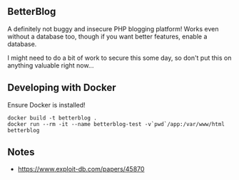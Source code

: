 ## BetterBlog

A definitely not buggy and insecure PHP blogging platform! Works even without a database too, though if you want better features, enable a database.

I might need to do a bit of work to secure this some day, so don't put this on anything valuable right now...

## Developing with Docker

Ensure Docker is installed!

```
docker build -t betterblog .
docker run --rm -it --name betterblog-test -v`pwd`/app:/var/www/html betterblog
```

## Notes

* https://www.exploit-db.com/papers/45870


